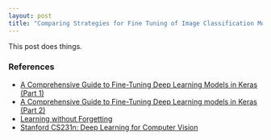 ```yaml
---
layout: post
title: "Comparing Strategies for Fine Tuning of Image Classification Models"
---
```


This post does things.

### References

- [A Comprehensive Guide to Fine-Tuning Deep Learning Models in Keras (Part 1)](https://flyyufelix.github.io/2016/10/03/fine-tuning-in-keras-part1.html)
- [A Comprehensive Guide to Fine-Tuning Deep Learning models in Keras (Part 2)](https://flyyufelix.github.io/2016/10/08/fine-tuning-in-keras-part2.html)
- [Learning without Forgetting](https://arxiv.org/abs/1606.09282)
- [Stanford CS231n: Deep Learning for Computer Vision](https://cs231n.github.io/transfer-learning/)
